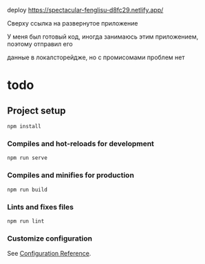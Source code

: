 deploy https://spectacular-fenglisu-d8fc29.netlify.app/


Сверху ссылка на развернутое приложение 

У меня был готовый код, иногда занимаюсь этим приложением, поэтому отправил его

данные в локалсторейдже, но  с промисомами проблем нет 

# todo

## Project setup
```
npm install
```

### Compiles and hot-reloads for development
```
npm run serve
```

### Compiles and minifies for production
```
npm run build
```

### Lints and fixes files
```
npm run lint
```

### Customize configuration
See [Configuration Reference](https://cli.vuejs.org/config/).
